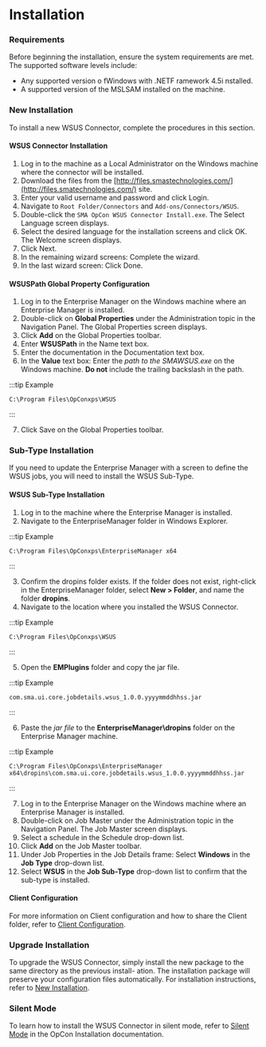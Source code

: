 # Installation

### Requirements

Before beginning the installation, ensure the system requirements are met. The supported software levels include:

* Any supported version o fWindows with .NETF ramework 4.5i nstalled. 
* A supported version of the MSLSAM installed on the machine.

### New Installation

To install a new WSUS Connector, complete the procedures in this section.

#### WSUS Connector Installation

1. Log in to the machine as a Local Administrator on the Windows machine where the connector will be installed.
2. Download the files from the [http://files.smastechnologies.com/](http://files.smatechnologies.com/) site.
3. Enter your valid username and password and click Login.
4. Navigate to `Root Folder/Connectors` and `Add-ons/Connectors/WSUS`.
5. Double-click the `SMA OpCon WSUS Connector Install.exe`. The Select Language screen displays.
6. Select the desired language for the installation screens and click OK. The Welcome screen displays.
7. Click Next.
8. In the remaining wizard screens: Complete the wizard.
9. In the last wizard screen: Click Done.

#### WSUSPath Global Property Configuration

1. Log in to the Enterprise Manager on the Windows machine where an Enterprise Manager is installed.
2. Double-click on **Global Properties** under the Administration topic in the Navigation Panel. The Global Properties screen displays.
3. Click **Add** on the Global Properties toolbar.
4. Enter **WSUSPath** in the Name text box.
5. Enter the documentation in the Documentation text box.
6. In the **Value** text box: Enter the *path to the SMAWSUS.exe* on the Windows machine. **Do not** include the trailing backslash in the path.

:::tip Example

`C:\Program Files\OpConxps\WSUS`

:::

7. Click Save on the Global Properties toolbar. 

### Sub-Type Installation

If you need to update the Enterprise Manager with a screen to define the WSUS jobs, you will need to install the WSUS Sub-Type.

#### WSUS Sub-Type Installation

1. Log in to the machine where the Enterprise Manager is installed.
2. Navigate to the EnterpriseManager folder in Windows Explorer.

:::tip Example

`C:\Program Files\OpConxps\EnterpriseManager x64`

:::

3. Confirm the dropins folder exists. If the folder does not exist, right-click in the EnterpriseManager folder, select **New > Folder**, and name the folder **dropins**.
4. Navigate to the location where you installed the WSUS Connector.

:::tip Example

`C:\Program Files\OpConxps\WSUS`

:::

5. Open the **EMPlugins** folder and copy the jar file.

:::tip Example

`com.sma.ui.core.jobdetails.wsus_1.0.0.yyyymmddhhss.jar`

:::

6. Paste the *jar file* to the **EnterpriseManager\dropins** folder on the Enterprise Manager machine.

:::tip Example

`C:\Program Files\OpConxps\EnterpriseManager x64\dropins\com.sma.ui.core.jobdetails.wsus_1.0.0.yyyymmddhhss.jar`

:::

7. Log in to the Enterprise Manager on the Windows machine where an Enterprise Manager is installed.
8. Double-click on Job Master under the Administration topic in the Navigation Panel. The Job Master screen displays.
9. Select a schedule in the Schedule drop-down list.
10. Click **Add** on the Job Master toolbar.
11. Under Job Properties in the Job Details frame: Select **Windows** in the **Job Type** drop-down list.
12. Select **WSUS** in the **Job Sub-Type** drop-down list to confirm that the sub-type is installed.

#### Client Configuration

For more information on Client configuration and how to share the Client folder, refer to [Client Configuration](configuration#client-configuration). 

### Upgrade Installation

To upgrade the WSUS Connector, simply install the new package to the same directory as the previous install- ation. The installation package will preserve your configuration files automatically. For installation instructions, refer to [New Installation](#new-installation).

### Silent Mode

To learn how to install the WSUS Connector in silent mode, refer to [Silent Mode](https://help.smatechnologies.com/opcon/core/installation/components#silent-mode) in the OpCon Installation documentation.